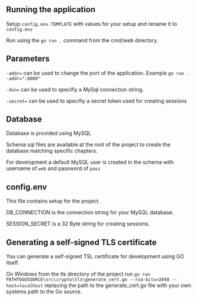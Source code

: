 ## Running the application

Setup `config.env.TEMPLATE` with values for your setup and rename it to `config.env`

Run using the `go run .` command from the cmd/web directory.

## Parameters

`-addr=` can be used to change the port of the application. Example `go run . -addr=":8080"`

`-dsn=` can be used to specifiy a MySql connection string. 

`-secret=` can be used to specifiy a secret token used for creating sessions

## Database

Database is provided using MySQL

Schema sql files are available at the root of the project to create the database matching specific chapters. 

For development a default MySQL user is created in the schema with username of `web` and password of `pass`

## config.env

This file contains setup for the project.

DB_CONNECTION is the connection string for your MySQL database.

SESSION_SECRET is a 32 Byte string for creating sessions.

## Generating a self-signed TLS certificate

You can generate a self-signed TSL certificate for development using GO itself. 

On Windows from the tls directory of the project run `go run PATHTOGOSOURCE\src\crypto\tls\generate_cert.go --rsa-bits=2048 --host=localhost` replacing the path to the generate_cert.go file with your own systems path to the Go source.